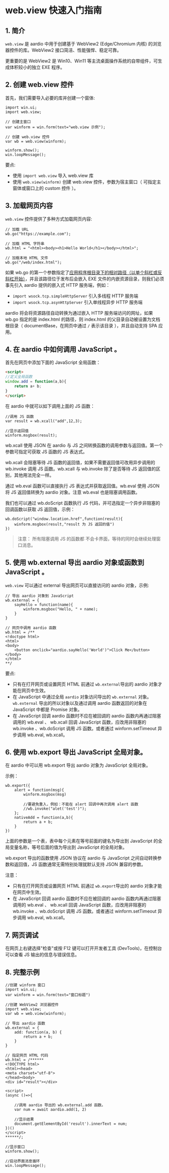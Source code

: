 # web.view 快速入门指南

## 1. 简介

`web.view` 是 aardio 中用于创建基于 WebView2 (Edge/Chromium 内核) 的浏览器控件的库。WebView2 接口简洁、性能强悍、稳定可靠。

更重要的是 WebView2 是 Win10、Win11 等主流桌面操作系统的自带组件，可生成体积较小的独立 EXE 程序。


## 2. 创建 web.view 控件

首先，我们需要导入必要的库并创建一个窗体:

```aardio
import win.ui;
import web.view;

// 创建主窗口
var winform = win.form(text="web.view 示例");

// 创建 web.view 控件
var wb = web.view(winform);

winform.show();
win.loopMessage();
```

要点:
- 使用 `import web.view` 导入 web.view 库
- 使用 `web.view(winform)` 创建 web.view 控件，参数为宿主窗口（ 可指定主窗体或窗口上的 custom 控件 ）。

## 3. 加载网页内容

`web.view` 控件提供了多种方式加载网页内容:

```aardio
// 加载 URL
wb.go("https://example.com");

// 加载 HTML 字符串
wb.html = "<html><body><h1>Hello World</h1></body></html>";

// 加载本地 HTML 文件
wb.go("/web/index.html");
```

如果 wb.go 的第一个参数指定了[应用程序根目录下的相对路径（以单个斜杠或反斜杠开始）](../../../builtin/io/path.md#apppath)，并且该路径位于发布后会嵌入 EXE 文件的内嵌资源目录，则我们必须事先引入 aardio 提供的嵌入式 HTTP 服务端，例如：

- `import wsock.tcp.simpleHttpServer` 引入多线程 HTTP 服务端
- `import wsock.tcp.asynHttpServer` 引入单线程异步 HTTP 服务端

aardio 将会将资源路径自动转换为通过嵌入 HTTP 服务端访问的网址，如果 wb.go 指定的是 index.html 的路径，则 index.html 的父目录自动被设置为文档根目录（ documentBase，在网页中通过 `/` 表示该目录 ），并且自动支持 SPA 应用。

## 4. 在 aardio 中如何调用 JavaScript 。

首先在网页中添加下面的 JavaScript 全局函数：

```html
<script> 
//定义全局函数
window.add = function(a,b){
	return a+ b;  
} 
</script>
```

在 aardio 中就可以如下调用上面的 JS 函数：

```aardio
//调用 JS 函数
var result = wb.xcall("add",12,3);

//显示返回值
winform.msgbox(result);
```

wb.xcall 使用 JSON 在 aardio 与 JS 之间转换函数的调用参数与返回值。第一个参数可指定可获取 JS 函数的 JS 表达式。

wb.xcall 会阻塞等待 JS 函数的返回值，如果不需要返回值可改用异步调用的 wb.invoke 调用 JS 函数。wb.xcall 与 wb.invoke 除了是否等待 JS 返回值的区别，其他用法完全一样。

通过 wb.eval 函数可以直接执行 JS 表达式并获取返回值。wb.eval 使用 JSON 将 JS 返回值转换为 aardio 对象。注意 wb.eval 也是阻塞调用函数。

我们也可以通过 wb.doScript 函数执行 JS 代码，并可选指定一个异步非阻塞的回调函数以获取 JS 返回值，示例：

```aardio
wb.doScript("window.location.href",function(result){
	winform.msgbox(result,"result 为 JS 返回的值")
})
```

> 注意： 所有阻塞调用 JS 的函数都 不会卡界面，等待的同时会继续处理窗口消息。

## 5. 使用 wb.external 导出 aardio 对象或函数到 JavaScript 。

`web.view` 可以通过 external 导出网页可以直接访问的 aardio 对象，示例:

```aardio
// 导出 aardio 对象到 JavaScript
wb.external = {
    sayHello = function(name){
        winform.msgbox("Hello, " + name);
    }
}

// 网页中调用 aardio 函数
wb.html = /**
<!doctype html>
<html>
<body>
    <button onclick="aardio.sayHello('World')">Click Me</button>
</body>
</html>
**/
```

要点:

- 只有在打开网页或设置网页 HTML 前通过  `wb.external`导出的 aardio 对象才能在网页中生效。 
- 在 JavaScript 中通过全局 `aardio` 对象访问导出的  `wb.external` 对象。`wb.external` 导出的所以对象以及通过调用 aardio 函数返回的对象在 JavaScript 中都是 Promise 对象。
- 在 JavaScript 回调 aardio 函数时不应在被回调的 aardio 函数内再通过阻塞调用的 wb.eval 、 wb.xcall 回调 JavaScript 函数，应改用非阻塞的 wb.invoke 、wb.doScript 调用 JS 函数。或者通过 winform.setTimeout 异步调用 wb.eval, wb.xcall。

## 6. 使用 wb.export  导出 JavaScript 全局对象。

在 aardio 中可以用 wb.export 导出 aardio 对象为  JavaScript 全局对象。

示例：

```aardio
wb.export({
    alert = function(msg){
		winform.msgbox(msg) 
		
		//要避免重入，例如：不能在 alert 回调中再次调用 alert 函数
		//wb.invoke("alet('test')");
	};
	nativeAdd = function(a,b){ 
		return a + b; 
	}
})
```

上面的参数是一个表，表中每个元素在等号前面的键名为导出到 JavaScript 的全局变量名称，等号后面的值为导出到 JavaScript 的全局对象。

wb.export 导出的函数使用 JSON 协议在 aardio 与 JavaScript 之间自动转换参数和返回值，JS 函数通常无需特别处理就默认支持 JSON 兼容的参数。

注意：

- 只有在打开网页或设置网页 HTML 前通过  `wb.export`导出的 aardio 对象才能在网页中生效。 
- 在 JavaScript 回调 aardio 函数时不应在被回调的 aardio 函数内再通过阻塞调用的 wb.eval 、 wb.xcall 回调 JavaScript 函数，应改用非阻塞的 wb.invoke 、wb.doScript 调用 JS 函数。或者通过 winform.setTimeout 异步调用 wb.eval, wb.xcall。

## 7. 网页调试

在网页上右键选择"检查"或按 F12 键可以打开开发者工具 (DevTools)，在控制台可以查看 JS 输出的信息与错误信息。

## 8. 完整示例


```aardio
//创建 winform 窗口
import win.ui; 
var winform = win.form(text="窗口标题")

//创建 WebView2 浏览器控件
import web.view;
var wb = web.view(winform);

// 导出 aardio 函数
wb.external = {
	add: function(a, b) {
		return a + b;
	}	
} 

// 指定网页 HTML 代码
wb.html = /******
<!DOCTYPE html>
<html><head>
<meta charset="utf-8">
</head><body> 
<div id="result"></div>

<script> 
(async ()=>{
	
	//调用 aardio 导出的 wb.external.add 函数。
	var num = await aardio.add(1, 2)

	//显示结果
	document.getElementById('result').innerText = num;
})()
</script>
******/;

//显示窗口
winform.show();

//启动界面消息循环
win.loopMessage();
```

